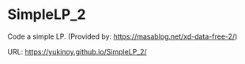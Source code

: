# SimpleLP_2
Code a simple LP. (Provided by: https://masablog.net/xd-data-free-2/)

URL: https://yukinoy.github.io/SimpleLP_2/
